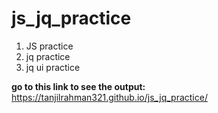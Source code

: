# js_jq_practice

1. JS practice
2. jq practice
3. jq ui practice


**go to this link to see the output:** https://tanjilrahman321.github.io/js_jq_practice/
